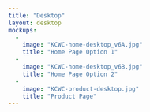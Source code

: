 ```yaml
---
title: "Desktop"
layout: desktop
mockups:
  -
    image: "KCWC-home-desktop_v6A.jpg"
    title: "Home Page Option 1"
  -
    image: "KCWC-home-desktop_v6B.jpg"
    title: "Home Page Option 2"
  -
    image: "KCWC-product-desktop.jpg"
    title: "Product Page"
---
```

